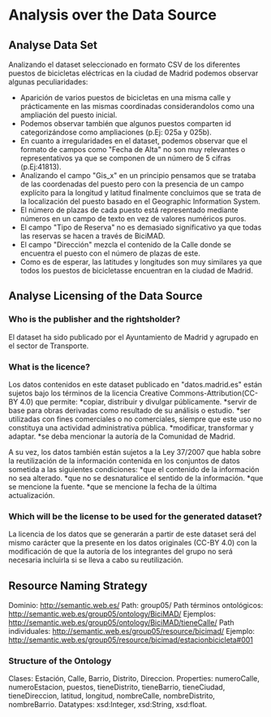# Analysis over the Data Source

## Analyse Data Set
Analizando el dataset seleccionado en formato CSV de los diferentes puestos de bicicletas eléctricas en la ciudad de Madrid podemos observar algunas peculiaridades: 
* Aparición de varios puestos de bicicletas en una misma calle y prácticamente en las mismas coordinadas considerandolos como una ampliación del puesto inicial.
* Podemos observar también que algunos puestos comparten id categorizándose como ampliaciones (p.Ej: 025a y 025b).
* En cuanto a irregularidades en el dataset, podemos observar que el formato de campos como "Fecha de Alta" no son muy relevantes o representativos ya que se componen de un número de 5 cifras (p.Ej:41813).
* Analizando el campo "Gis_x" en un principio pensamos que se trataba de las coordenadas del puesto pero con la presencia de un campo explícito para la longitud y latitud finalmente concluimos que se trata de la localización del puesto basado en el Geographic Information System.
* El número de plazas de cada puesto está representado mediante números en un campo de texto en vez de valores numéricos puros.
* El campo "Tipo de Reserva" no es demasiado significativo ya que todas las reservas se hacen a través de BiciMAD.
* El campo "Dirección" mezcla el contenido de la Calle donde se encuentra el puesto con el número de plazas de este.
* Como es de esperar, las latitudes y longitudes son muy similares ya que todos los puestos de bicicletasse encuentran en la ciudad de Madrid.

## Analyse Licensing of the Data Source
### Who is the publisher and the rightsholder?
El dataset ha sido publicado por el Ayuntamiento de Madrid y agrupado en el sector de Transporte.
### What is the licence?
Los datos contenidos en este dataset publicado en "datos.madrid.es" están sujetos bajo los términos de la licencia Creative Commons-Attribution(CC-BY 4.0) que permite:
*copiar, distribuir y divulgar públicamente.
*servir de base para obras derivadas como resultado de su análisis o estudio.
*ser utilizadas con fines comerciales o no comerciales, siempre que este uso no constituya una actividad administrativa pública.
*modificar, transformar y adaptar.
*se deba mencionar la autoría de la Comunidad de Madrid.

A su vez, los datos también están sujetos a la Ley 37/2007 que habla sobre la reutilización de la información contenida en los conjuntos de datos sometida a las siguientes condiciones:
*que el contenido de la información no sea alterado.
*que no se desnaturalice el sentido de la información.
*que se mencione la fuente.
*que se mencione la fecha de la última actualización.
### Which will be the license to be used for the generated dataset?
La licencia de los datos que se generarán a partir de este dataset será del mismo carácter que la presente en los datos originales (CC-BY 4.0) con la modificación de que la autoría de los integrantes del grupo no será necesaria incluirla si se lleva a cabo su reutilización.
## Resource Naming Strategy
Dominio: http://semantic.web.es/
Path: group05/
Path términos ontológicos: http://semantic.web.es/group05/ontology/BiciMAD/
Ejemplos: http://semantic.web.es/group05/ontology/BiciMAD/tieneCalle/
Path individuales: http://semantic.web.es/group05/resource/bicimad/
Ejemplo: http://semantic.web.es/group05/resource/bicimad/estacionbicicleta#001
### Structure of the Ontology
Clases: Estación, Calle, Barrio, Distrito, Direccion.
Properties: numeroCalle, numeroEstacion, puestos, tieneDistrito, tieneBarrio, tieneCiudad, tieneDireccion, latitud, longitud, nombreCalle, nombreDistrito, nombreBarrio.
Datatypes: xsd:Integer, xsd:String, xsd:float.